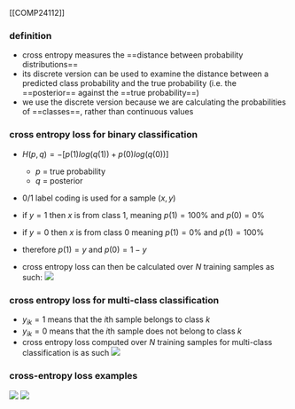[[COMP24112]]

### definition
- cross entropy measures the ==distance between probability distributions==
- its discrete version can be used to examine the distance between a predicted class probability and the true probability (i.e. the ==posterior== against the ==true probability==)
- we use the discrete version because we are calculating the probabilities of ==classes==, rather than continuous values

### cross entropy loss for binary classification
- $H(p,q) = -[p(1)log(q(1)) + p(0)log(q(0))]$
	- $p$ = true probability
	- $q$ = posterior
- 0/1 label coding is used for a sample $(x,y)$
- if $y=1$ then $x$ is from class 1, meaning $p(1)=100\%$ and $p(0)=0\%$
- if $y=0$ then $x$ is from class 0 meaning $p(1)=0\%$ and $p(1)=100\%$
- therefore $p(1)=y$ and $p(0)=1-y$

- cross entropy loss can then be calculated over $N$ training samples as such:
![](https://i.imgur.com/u9stmAS.png)


### cross entropy loss for multi-class classification
- $y_{ik} = 1$ means that the $i$th sample belongs to class $k$
- $y_{ik}=0$ means that the $i$th sample does not belong to class $k$
- cross entropy loss computed over $N$ training samples for multi-class classification is as such
![](https://i.imgur.com/MO632dQ.png)


### cross-entropy loss examples

![](https://i.imgur.com/bmLkBsC.png)
![](https://i.imgur.com/vWZcXIG.png)
